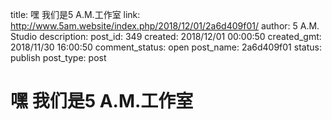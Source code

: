 title: 嘿 我们是5 A.M.工作室
link: http://www.5am.website/index.php/2018/12/01/2a6d409f01/
author: 5 A.M. Studio
description: 
post_id: 349
created: 2018/12/01 00:00:50
created_gmt: 2018/11/30 16:00:50
comment_status: open
post_name: 2a6d409f01
status: publish
post_type: post

<!--某个月黑风高的凌晨五点，在玉岩中学格致楼的电脑室，这个神秘的组织成立了。-->

# 嘿 我们是5 A.M.工作室

